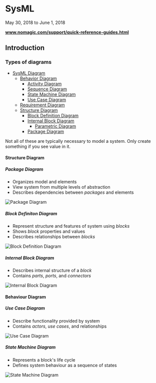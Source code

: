 # SysML

May 30, 2018 to June 1, 2018

**www.nomagic.com/support/quick-reference-guides.html**

## Introduction

### Types of diagrams

- [SysML Diagram](#smldiag)
  - [Behavior Diagram](#bhdiag)
    - [Activity Diagram](#atdiag)
    - [Sequence Diagram](#sqdiag)
    - [State Machine Diagram](#smdiag)
    - [Use Case Diagram](#ucdiag)
  - [Requirement Diagram](#rqdiag)
  - [Structure Diagram](#stdiag)
    - [Block Definition Diagram](#bddiag)
    - [Internal Block Diagram](#ibdiag)
      - [Parametric Diagram](#pmdiag)
    - [Package Diagram](#pdiag)

Not all of these are typically necessary to model a system. Only create something if you see value in it.

#### Structure Diagram <a name="stdiag"></a>

##### Package Diagram <a name="pdiag"></a>

- Organizes model and elements
- View system from multiple levels of abstraction
- Describes dependencies between *packages* and elements

![Package Diagram](https://github.com/kathrynhamilton/textbooks/SystemsEnginering/images/pdiag.png "Quick Reference Guide: Package Diagram")

##### Block Definiton Diagram <a name="bddiag"></a>

- Represent structure and features of system using *blocks*
- Shows *block* properties and values
- Describes relationships between *blocks*

![Block Definition Diagram](https://github.com/kathrynhamilton/textbooks/SystemsEnginering/images/bddiag.png "Quick Reference Guide: Block Definition Diagram")

##### Internal Block Diagram <a name="ibdiag"></a>

- Describes internal structure of a *block*
- Contains *parts*, *ports*, and *connectors*

![Internal Block Diagram](https://github.com/kathrynhamilton/textbooks/SystemsEnginering/images/ibdiag.png "Quick Reference Guide: Internal Block Diagram")

#### Behaviour Diagram <a name="bhdiag"></a>

##### Use Case Diagram <a name="ucdiag"></a>

- Describe functionality provided by system
- Contains *actors*, *use cases*, and relationships

![Use Case Diagram](https://github.com/kathrynhamilton/textbooks/SystemsEnginering/images/ucdiag.png "Quick Reference Guide: Use Case Diagram")

##### State Machine Diagram <a name="smdiag"></a>

- Represents a block's life cycle
- Defines system behaviour as a sequence of states

![State Machine Diagram](https://github.com/kathrynhamilton/textbooks/SystemsEnginering/images/smdiag.png "Quick Reference Guide: State Machine Diagram")
